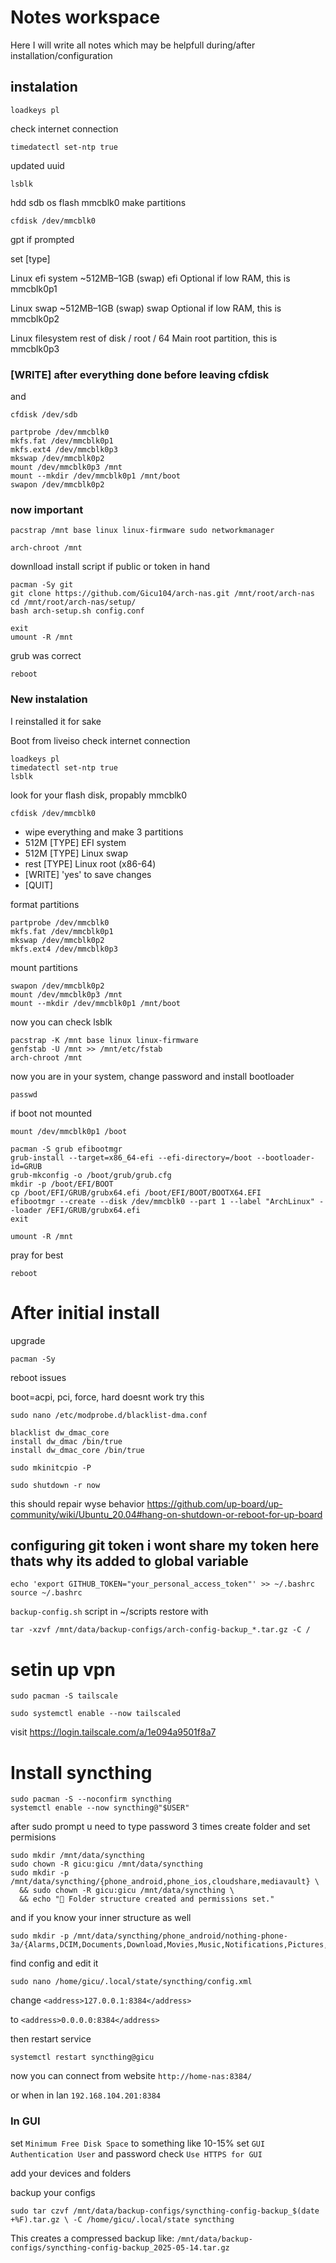 # Notes workspace
Here I will write all notes which may be helpfull during/after installation/configuration

## instalation
```
loadkeys pl
```
check internet connection 

```
timedatectl set-ntp true
```
updated uuid 
```
lsblk
```
hdd sdb
os flash mmcblk0
make partitions
```
cfdisk /dev/mmcblk0
```
gpt if prompted

set [type]

Linux efi system	~512MB–1GB	(swap)	efi	Optional if low RAM, this is mmcblk0p1

Linux swap	      ~512MB–1GB	(swap)	swap	Optional if low RAM, this is mmcblk0p2

Linux filesystem	rest of disk	/	root / 64	Main root partition, this is mmcblk0p3

### [WRITE] after everything done before leaving cfdisk

and
```
cfdisk /dev/sdb
```
```
partprobe /dev/mmcblk0
mkfs.fat /dev/mmcblk0p1
mkfs.ext4 /dev/mmcblk0p3
mkswap /dev/mmcblk0p2
mount /dev/mmcblk0p3 /mnt
mount --mkdir /dev/mmcblk0p1 /mnt/boot
swapon /dev/mmcblk0p2
```
### now important
```
pacstrap /mnt base linux linux-firmware sudo networkmanager
```
```
arch-chroot /mnt
```

downlload install script if public or token in hand
```
pacman -Sy git
git clone https://github.com/Gicu104/arch-nas.git /mnt/root/arch-nas
cd /mnt/root/arch-nas/setup/
bash arch-setup.sh config.conf
```
```
exit
umount -R /mnt
```
grub was correct
```
reboot
```
### New instalation
 I reinstalled it for sake

Boot from liveiso
check internet connection 
```
loadkeys pl
timedatectl set-ntp true
lsblk
```
look for your flash disk, propably mmcblk0
```
cfdisk /dev/mmcblk0
```
- wipe everything and make 3 partitions
- 512M [TYPE] EFI system
- 512M [TYPE] Linux swap
- rest [TYPE] Linux root (x86-64)
- [WRITE] 'yes' to save changes
- [QUIT]

format partitions
```
partprobe /dev/mmcblk0
mkfs.fat /dev/mmcblk0p1
mkswap /dev/mmcblk0p2
mkfs.ext4 /dev/mmcblk0p3
```
mount partitions
```
swapon /dev/mmcblk0p2
mount /dev/mmcblk0p3 /mnt
mount --mkdir /dev/mmcblk0p1 /mnt/boot
```
now you can check lsblk
```
pacstrap -K /mnt base linux linux-firmware
genfstab -U /mnt >> /mnt/etc/fstab
arch-chroot /mnt
```
now you are in your system, change password and install bootloader
```
passwd
```
if boot not mounted 
```
mount /dev/mmcblk0p1 /boot
```
```
pacman -S grub efibootmgr
grub-install --target=x86_64-efi --efi-directory=/boot --bootloader-id=GRUB
grub-mkconfig -o /boot/grub/grub.cfg
mkdir -p /boot/EFI/BOOT
cp /boot/EFI/GRUB/grubx64.efi /boot/EFI/BOOT/BOOTX64.EFI
efibootmgr --create --disk /dev/mmcblk0 --part 1 --label "ArchLinux" --loader /EFI/GRUB/grubx64.efi
exit
```
```
umount -R /mnt
```
pray for best
```
reboot
```


# After initial install
upgrade
```
pacman -Sy
```

reboot issues

boot=acpi, pci, force, hard doesnt work
try this
```
sudo nano /etc/modprobe.d/blacklist-dma.conf
```
```
blacklist dw_dmac_core
install dw_dmac /bin/true
install dw_dmac_core /bin/true
```
```
sudo mkinitcpio -P
```
```
sudo shutdown -r now
```
this should repair wyse behavior
https://github.com/up-board/up-community/wiki/Ubuntu_20.04#hang-on-shutdown-or-reboot-for-up-board

## configuring git token i wont share my token here thats why its added to global variable
```
echo 'export GITHUB_TOKEN="your_personal_access_token"' >> ~/.bashrc
source ~/.bashrc
```

`backup-config.sh` script in ~/scripts
restore with 
```
tar -xzvf /mnt/data/backup-configs/arch-config-backup_*.tar.gz -C /
```

# setin up vpn
```
sudo pacman -S tailscale
```
```
sudo systemctl enable --now tailscaled
```
visit
https://login.tailscale.com/a/1e094a9501f8a7

# Install syncthing

```
sudo pacman -S --noconfirm syncthing
systemctl enable --now syncthing@"$USER"
```
after sudo prompt u need to type password 3 times
create folder and set permisions
```
sudo mkdir /mnt/data/syncthing
sudo chown -R gicu:gicu /mnt/data/syncthing
sudo mkdir -p /mnt/data/syncthing/{phone_android,phone_ios,cloudshare,mediavault} \
  && sudo chown -R gicu:gicu /mnt/data/syncthing \
  && echo "📁 Folder structure created and permissions set."
```
and if you know your inner structure as well
```
sudo mkdir -p /mnt/data/syncthing/phone_android/nothing-phone-3a/{Alarms,DCIM,Documents,Download,Movies,Music,Notifications,Pictures,Ringtones}
```
find config and edit it 
```
sudo nano /home/gicu/.local/state/syncthing/config.xml
```
change
`<address>127.0.0.1:8384</address>`

to 
`<address>0.0.0.0:8384</address>`

then restart service
```
systemctl restart syncthing@gicu
```
now you can connect from website
`http://home-nas:8384/`

or when in lan
`192.168.104.201:8384`

### In GUI
set `Minimum Free Disk Space` to something like 10-15%
set `GUI Authentication User` and password
check `Use HTTPS for GUI`

add your devices and folders

backup your configs
```
sudo tar czvf /mnt/data/backup-configs/syncthing-config-backup_$(date +%F).tar.gz \ -C /home/gicu/.local/state syncthing
```
This creates a compressed backup like:
`/mnt/data/backup-configs/syncthing-config-backup_2025-05-14.tar.gz`
